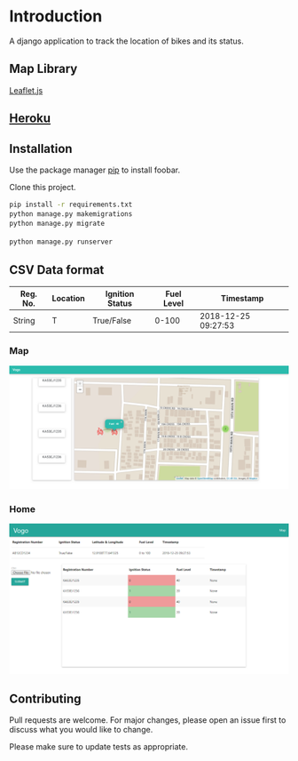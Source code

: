 # Introduction

A django application to track the location of bikes and its status. 

## Map Library
   [Leaflet.js](https://leafletjs.com/)

## [Heroku](https://vogotracker.herokuapp.com/home)
 
## Installation

Use the package manager [pip](https://pip.pypa.io/en/stable/) to install foobar.

Clone this project.
```bash
pip install -r requirements.txt
python manage.py makemigrations
python manage.py migrate

python manage.py runserver
```

## CSV Data format

Reg. No.  |Location          |Ignition Status|   Fuel Level | Timestamp|
------------- | ------------- |------------- | ------------- | ------------- |
String  | <lat>T<long> |    True/False           |   0-100 |2018-12-25 09:27:53


### Map
![alt tag](https://raw.githubusercontent.com/PrinceSharzeel/Bike-Tracker/master/map%20(1).png "Description goes here")

### Home
![alt tag](https://raw.githubusercontent.com/PrinceSharzeel/Bike-Tracker/master/home.png "Description goes here")

## Contributing
Pull requests are welcome. For major changes, please open an issue first to discuss what you would like to change.

Please make sure to update tests as appropriate.


